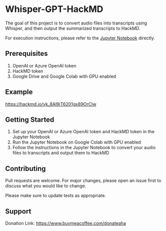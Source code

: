 # Whisper-GPT-HackMD

The goal of this project is to convert audio files into transcripts using Whisper, and then output the summarized transcripts to HackMD.

For execution instructions, please refer to the [Jupyter Notebook](https://github.com/ntuaha/whisper_gpt_hackmd/blob/main/whisper_gpt_hackmd.ipynb) directly.

## Prerequisites

1. OpenAI or Azure OpenAI token
2. HackMD token
3. Google Drive and Google Colab with GPU enabled


## Example

https://hackmd.io/yk_8Al9jT6201gx89OrClw

## Getting Started

1. Set up your OpenAI or Azure OpenAI token and HackMD token in the Jupyter Notebook
2. Run the Jupyter Notebook on Google Colab with GPU enabled
3. Follow the instructions in the Jupyter Notebook to convert your audio files to transcripts and output them to HackMD

## Contributing

Pull requests are welcome. For major changes, please open an issue first to discuss what you would like to change.

Please make sure to update tests as appropriate.

## Support

Donation Link: https://www.buymeacoffee.com/donateaha

